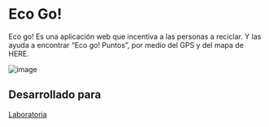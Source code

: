 # Eco Go!

Eco go! Es una aplicación  web que incentiva a las personas a reciclar. Y las ayuda a encontrar “Eco go! Puntos”, por medio del GPS y del mapa de HERE.

![image](https://user-images.githubusercontent.com/39228885/47378430-750a0c80-d6ce-11e8-973a-b369e9fe4c2a.png)

## Desarrollado para 
[Laboratoria](http://laboratoria.la)
